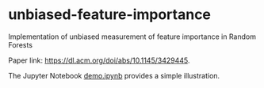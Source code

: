 # unbiased-feature-importance
Implementation of unbiased measurement of feature importance in Random Forests

Paper link: https://dl.acm.org/doi/abs/10.1145/3429445.

The Jupyter Notebook [demo.ipynb](https://github.com/ZhengzeZhou/unbiased-feature-importance/blob/master/demo.ipynb) provides a simple illustration.
